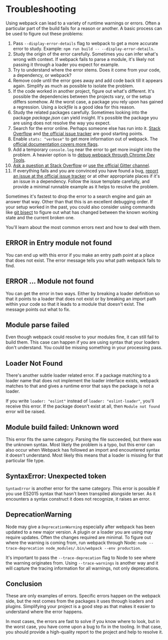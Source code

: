 # Troubleshooting

Using webpack can lead to a variety of runtime warnings or errors. Often a particular part of the build fails for a reason or another. A basic process can be used to figure out these problems:

1. Pass `--display-error-details` flag to webpack to get a more accurate error to study. Example: `npm run build -- --display-error-details`.
2. Study the origin of the error carefully. Sometimes you can infer what's wrong with context. If webpack fails to parse a module, it's likely not passing it through a loader you expect for example.
3. Try to understand where the error stems. Does it come from your code, a dependency, or webpack?
4. Remove code until the error goes away and add code back till it appears again. Simplify as much as possible to isolate the problem.
5. If the code worked in another project, figure out what's different. It's possible the dependencies between the projects vary, or the setup differs somehow. At the worst case, a package you rely upon has gained a regression. Using a _lockfile_ is a good idea for this reason.
6. Study the related packages carefully. Sometimes looking into the package _package.json_ can yield insight. It's possible the package you are using does not resolve the way you expect.
7. Search for the error online. Perhaps someone else has run into it. [Stack Overflow](https://stackoverflow.com/questions/tagged/webpack) and [the official issue tracker](https://github.com/webpack/webpack/issues) are good starting points.
8. Enable `stats: "verbose"` to get more information out of webpack. The [official documentation covers more flags](https://webpack.js.org/configuration/stats/).
9. Add a temporary `console.log` near the error to get more insight into the problem. A heavier option is to [debug webpack through Chrome Dev Tools](https://medium.com/webpack/webpack-bits-learn-and-debug-webpack-with-chrome-dev-tools-da1c5b19554).
10. [Ask a question at Stack Overflow](https://stackoverflow.com/questions/tagged/webpack) or [use the official Gitter channel](https://gitter.im/webpack/webpack).
11. If everything fails and you are convinced you have found a bug, [report an issue at the official issue tracker](https://github.com/webpack/webpack/issues) or at other appropriate places if it's an issue in a dependency. Follow the issue template carefully, and provide a minimal runnable example as it helps to resolve the problem.

Sometimes it's fastest to drop the error to a search engine and gain an answer that way. Other than that this is an excellent debugging order. If your setup worked in the past, you could also consider using commands like [git bisect](https://git-scm.com/docs/git-bisect) to figure out what has changed between the known working state and the current broken one.

You'll learn about the most common errors next and how to deal with them.

## ERROR in Entry module not found

You can end up with this error if you make an entry path point at a place that does not exist. The error message tells you what path webpack fails to find.

## ERROR ... Module not found

You can get the error in two ways. Either by breaking a loader definition so that it points to a loader that does not exist or by breaking an import path within your code so that it leads to a module that doesn't exist. The message points out what to fix.

## Module parse failed

Even though webpack could resolve to your modules fine, it can still fail to build them. This case can happen if you are using syntax that your loaders don't understand. You could be missing something in your processing pass.

## Loader Not Found

There's another subtle loader related error. If a package matching to a loader name that does not implement the loader interface exists, webpack matches to that and gives a runtime error that says the package is not a loader.

If you write `loader: "eslint"` instead of `loader: "eslint-loader"`, you'll receive this error. If the package doesn't exist at all, then `Module not found` error will be raised.

## Module build failed: Unknown word

This error fits the same category. Parsing the file succeeded, but there was the unknown syntax. Most likely the problem is a typo, but this error can also occur when Webpack has followed an import and encountered syntax it doesn't understand. Most likely this means that a loader is missing for that particular file type.

## SyntaxError: Unexpected token

`SyntaxError` is another error for the same category. This error is possible if you use ES2015 syntax that hasn't been transpiled alongside terser. As it encounters a syntax construct it does not recognize, it raises an error.

## DeprecationWarning

Node may give a `DeprecationWarning` especially after webpack has been updated to a new major version. A plugin or a loader you are using may require updates. Often the changes required are minimal. To figure out where the warning is coming from, run webpack through Node: `node --trace-deprecation node_modules/.bin/webpack --env production`.

It's important to pass the `--trace-deprecation` flag to Node to see where the warning originates from. Using `--trace-warnings` is another way and it will capture the tracing information for all warnings, not only deprecations.

## Conclusion

These are only examples of errors. Specific errors happen on the webpack side, but the rest comes from the packages it uses through loaders and plugins. Simplifying your project is a good step as that makes it easier to understand where the error happens.

In most cases, the errors are fast to solve if you know where to look, but in the worst case, you have come upon a bug to fix in the tooling. In that case, you should provide a high-quality report to the project and help to resolve it.
